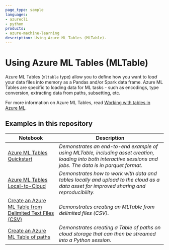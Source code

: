 ```yaml
---
page_type: sample
languages:
- azurecli
- python
products:
- azure-machine-learning
description: Using Azure ML Tables (MLTable).
---
```


# Using Azure ML Tables (MLTable)

Azure ML Tables (`mltable` type) allow you to define how you want to *load* your data files into memory as a Pandas and/or Spark data frame. Azure ML Tables are specific to loading data for ML tasks - such as encodings, type conversion, extracting data from paths, subsetting, etc.

For more information on Azure ML Tables, read [Working with tables in Azure ML](https://learn.microsoft.com/azure/machine-learning/how-to-mltable).

## Examples in this repository

| Notebook | Description |
|----------|-------------|
| [Azure ML Tables Quickstart](./quickstart/mltable-quickstart.ipynb) | *Demonstrates an end-to-end example of using MLTable, including asset creation, loading into both interactive sessions and jobs. The data is in parquet format.* |
| [Azure ML Tables Local-to-Cloud](./local-to-cloud/mltable-local-to-cloud.ipynb) | *Demonstrates how to work with data and tables locally and upload to the cloud as a data asset for improved sharing and reproducibility.* |
| [Create an Azure ML Table from Delimited Text Files (CSV)](./delimited-files-example/delimited-files-example.ipynb) | *Demonstrates creating an MLTable from delimited files (CSV).* |
| [Create an Azure ML Table of paths](./from-paths-example/from-paths-example.ipynb) | *Demonstrates creating a Table of paths on cloud storage that can then be streamed into a Python session.* |

